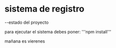 <h1>sistema de registro</h1>

--estado del proyecto

para ejecutar el sistema debes poner:
'''npm install'''


mañana es vierenes
